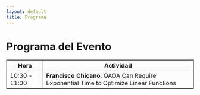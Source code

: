 ```yaml
---
layout: default
title: Programa
---
```

<h1>Programa del Evento</h1>

<table border="1" cellpadding="8" cellspacing="0">
  <thead>
    <tr>
      <th>Hora</th>
      <th>Actividad</th>
    </tr>
  </thead>
  <tbody>
    <tr>
      <td>10:30 - 11:00</td>
      <td><strong>Francisco Chicano</strong>: QAOA Can Require Exponential Time to Optimize Linear Functions</td>
    </tr>
    <!-- ... resto de filas ... -->
  </tbody>
</table>
